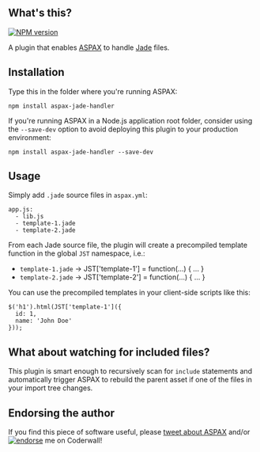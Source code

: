 ## What's this?
[![NPM version](https://badge.fury.io/js/aspax-jade-handler.png)](http://badge.fury.io/js/aspax-jade-handler)

A plugin that enables [ASPAX](http://aspax.github.io) to handle [Jade](http://jade-lang.com) files.

## Installation
Type this in the folder where you're running ASPAX:

    npm install aspax-jade-handler

If you're running ASPAX in a Node.js application root folder, consider using the `--save-dev` option to avoid deploying this plugin to your production environment:

    npm install aspax-jade-handler --save-dev

## Usage
Simply add `.jade` source files in `aspax.yml`:

    app.js:
      - lib.js
      - template-1.jade
      - template-2.jade

From each Jade source file, the plugin will create a precompiled template function in the global `JST` namespace, i.e.:

- `template-1.jade` -> JST['template-1'] = function(...) { ... }
- `template-2.jade` -> JST['template-2'] = function(...) { ... }

You can use the precompiled templates in your client-side scripts like this:

    $('h1').html(JST['template-1']({
      id: 1,
      name: 'John Doe'
    }));

## What about watching for included files?
This plugin is smart enough to recursively scan for `include` statements and automatically trigger ASPAX to rebuild the parent asset if one of the files in your import tree changes.

## Endorsing the author
If you find this piece of software useful, please [tweet about ASPAX](http://twitter.com/share?text=Checkout%20ASPAX%2C%20the%20simple%20Node.js%20asset%20packager!&url=http%3A%2F%2Faspax.github.io&hashtags=aspax&via=icflorescu) and/or [![endorse](https://api.coderwall.com/icflorescu/endorsecount.png)](https://coderwall.com/icflorescu) me on Coderwall!

